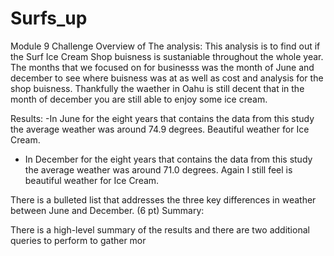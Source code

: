 # Surfs_up
Module 9 Challenge 
Overview of The analysis: 
This analysis is to find out if the Surf Ice Cream Shop buisness is sustaniable throughout the whole year. The months that we focused on for businesss was the month 
of June and december to see where buisness was at as well as cost and analysis for the shop buisness. Thankfully the waether in Oahu is still decent that in the month of 
december you are still able to enjoy some ice cream. 

Results: 
-In June for the eight years that contains the data from this study the average weather was around 74.9 degrees. Beautiful weather for Ice Cream. 





- In December for the eight years that contains the data from this study the average weather was around 71.0 degrees. Again I still feel is beautiful weather for Ice Cream. 







There is a bulleted list that addresses the three key differences in weather between June and December. (6 pt)
Summary:

There is a high-level summary of the results and there are two additional queries to perform to gather mor
